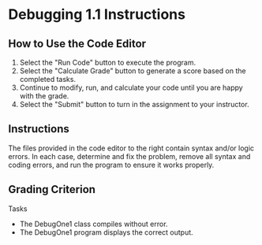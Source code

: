 # Debugging 1.1 Instructions

## How to Use the Code Editor

1. Select the "Run Code" button to execute the program.
2. Select the "Calculate Grade" button to generate a score based on the completed tasks.
3. Continue to modify, run, and calculate your code until you are happy with the grade.
4. Select the "Submit" button to turn in the assignment to your instructor.

## Instructions

The files provided in the code editor to the right contain syntax and/or logic errors.
In each case, determine and fix the problem, remove all syntax and coding errors, and run the program to ensure it works properly.

## Grading Criterion

Tasks

- The DebugOne1 class compiles without error.
- The DebugOne1 program displays the correct output.

